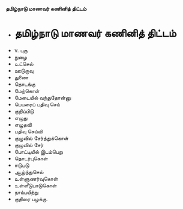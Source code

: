 **தமிழ்நாடு மாணவர் கணினித் திட்டம்**
- # தமிழ்நாடு மாணவர் கணினித் திட்டம்
- v. புகு
- நுழை
- உட்செல்
- ஊடுருவு
- துணை
- தொடங்கு
- மேற்கொள்
- மேடையில் வந்துதோன்னு
- பெயரைப் பதிவு செய்
-  குறிப்பிடு
- எழுது
- எழுதவி
- பதிவு செய்வி
- குழுவில் சேர்த்துக்கொள்
- குழுவில் சேர்
- போட்டியில் இடம்பெறு
- தொடர்புகொள்
- ஈடுபடு
- ஆழ்ந்துசெல்
- உள்ளுணர்வுகொள்
- உள்ளீடுபாடுகொள்
- நாய்பயிற்று
- குதிரை பழக்கு.

